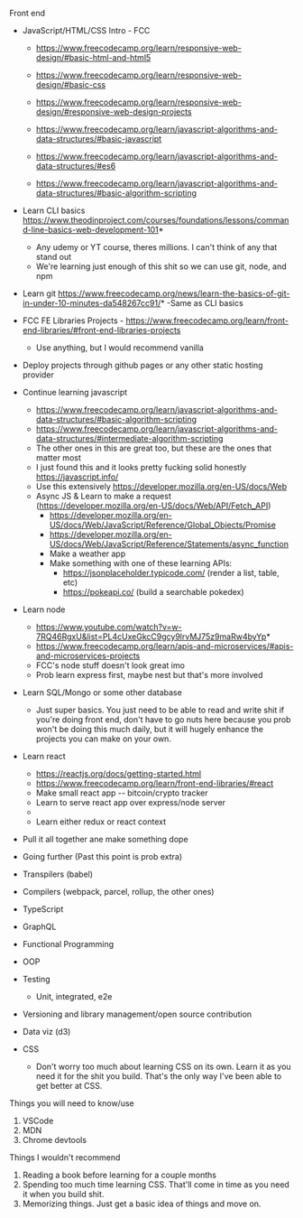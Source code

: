 Front end

- JavaScript/HTML/CSS Intro - FCC

  - https://www.freecodecamp.org/learn/responsive-web-design/#basic-html-and-html5
  - https://www.freecodecamp.org/learn/responsive-web-design/#basic-css
  - https://www.freecodecamp.org/learn/responsive-web-design/#responsive-web-design-projects

  - https://www.freecodecamp.org/learn/javascript-algorithms-and-data-structures/#basic-javascript
  - https://www.freecodecamp.org/learn/javascript-algorithms-and-data-structures/#es6
  - https://www.freecodecamp.org/learn/javascript-algorithms-and-data-structures/#basic-algorithm-scripting

- Learn CLI basics https://www.theodinproject.com/courses/foundations/lessons/command-line-basics-web-development-101*
  - Any udemy or YT course, theres millions. I can't think of any that stand out
  - We're learning just enough of this shit so we can use git, node, and npm
- Learn git https://www.freecodecamp.org/news/learn-the-basics-of-git-in-under-10-minutes-da548267cc91/*
  -Same as CLI basics
- FCC FE Libraries Projects - https://www.freecodecamp.org/learn/front-end-libraries/#front-end-libraries-projects
  - Use anything, but I would recommend vanilla
- Deploy projects through github pages or any other static hosting provider
- Continue learning javascript
  - https://www.freecodecamp.org/learn/javascript-algorithms-and-data-structures/#basic-algorithm-scripting
  - https://www.freecodecamp.org/learn/javascript-algorithms-and-data-structures/#intermediate-algorithm-scripting
  - The other ones in this are great too, but these are the ones that matter most
  - I just found this and it looks pretty fucking solid honestly https://javascript.info/
  - Use this extensively https://developer.mozilla.org/en-US/docs/Web
  - Async JS & Learn to make a request (https://developer.mozilla.org/en-US/docs/Web/API/Fetch_API)
    - https://developer.mozilla.org/en-US/docs/Web/JavaScript/Reference/Global_Objects/Promise
    - https://developer.mozilla.org/en-US/docs/Web/JavaScript/Reference/Statements/async_function
    - Make a weather app
    - Make something with one of these learning APIs:
      - https://jsonplaceholder.typicode.com/ (render a list, table, etc)
      - https://pokeapi.co/ (build a searchable pokedex)
- Learn node
  - https://www.youtube.com/watch?v=w-7RQ46RgxU&list=PL4cUxeGkcC9gcy9lrvMJ75z9maRw4byYp*
  - https://www.freecodecamp.org/learn/apis-and-microservices/#apis-and-microservices-projects
  - FCC's node stuff doesn't look great imo
  - Prob learn express first, maybe nest but that's more involved
- Learn SQL/Mongo or some other database
  - Just super basics. You just need to be able to read and write shit if you're doing front end, don't have to go nuts here because you prob won't be doing this much daily, but it will hugely enhance the projects you can make on your own.
- Learn react

  - https://reactjs.org/docs/getting-started.html
  - https://www.freecodecamp.org/learn/front-end-libraries/#react
  - Make small react app -- bitcoin/crypto tracker
  - Learn to serve react app over express/node server
  -
  - Learn either redux or react context

- Pull it all together ane make something dope
- Going further (Past this point is prob extra)
- Transpilers (babel)
- Compilers (webpack, parcel, rollup, the other ones)
- TypeScript
- GraphQL
- Functional Programming
- OOP
- Testing
  - Unit, integrated, e2e
- Versioning and library management/open source contribution
- Data viz (d3)

- CSS
  - Don't worry too much about learning CSS on its own. Learn it as you need it for the shit you build. That's the only way I've been able to get better at CSS.

Things you will need to know/use

1. VSCode
2. MDN
3. Chrome devtools

Things I wouldn't recommend

1. Reading a book before learning for a couple months
2. Spending too much time learning CSS. That'll come in time as you need it when you build shit.
3. Memorizing things. Just get a basic idea of things and move on.
